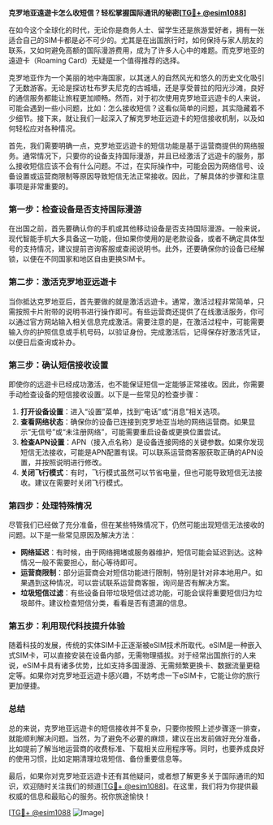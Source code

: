 **克罗地亚遠遊卡怎么收短信？轻松掌握国际通讯的秘密[[TG💪+ @esim1088](https://t.me/s/esim1088)]**

在如今这个全球化的时代，无论你是商务人士、留学生还是旅游爱好者，拥有一张适合自己的SIM卡都是必不可少的。尤其是在出国旅行时，如何保持与家人朋友的联系，又如何避免高额的国际漫游费用，成为了许多人心中的难题。而克罗地亚的遠遊卡（Roaming Card）无疑是一个值得推荐的选择。

克罗地亚作为一个美丽的地中海国家，以其迷人的自然风光和悠久的历史文化吸引了无数游客。无论是探访杜布罗夫尼克的古城墙，还是享受普拉的阳光沙滩，良好的通信服务都能让旅程更加顺畅。然而，对于初次使用克罗地亚远遊卡的人来说，可能会遇到一些小问题，比如：怎么接收短信？这看似简单的问题，其实隐藏着不少细节。接下来，就让我们一起深入了解克罗地亚远遊卡的短信接收机制，以及如何轻松应对各种情况。

首先，我们需要明确一点，克罗地亚远遊卡的短信功能是基于运营商提供的网络服务。通常情况下，只要你的设备支持国际漫游，并且已经激活了远遊卡的服务，那么接收短信应该不会有什么问题。不过，在实际操作中，可能会因为网络信号、设备设置或运营商限制等原因导致短信无法正常接收。因此，了解具体的步骤和注意事项是非常重要的。

### **第一步：检查设备是否支持国际漫游**

在出国之前，首先要确认你的手机或其他移动设备是否支持国际漫游。一般来说，现代智能手机大多具备这一功能，但如果你使用的是老款设备，或者不确定具体型号的支持情况，建议提前咨询客服或查阅说明书。此外，还要确保你的设备已经解锁，以便在不同国家和地区自由更换SIM卡。

### **第二步：激活克罗地亚远遊卡**

当你抵达克罗地亚后，首先要做的就是激活远遊卡。通常，激活过程非常简单，只需按照卡片附带的说明书进行操作即可。有些运营商还提供了在线激活服务，你可以通过官方网站输入相关信息完成激活。需要注意的是，在激活过程中，可能需要输入你的护照信息或手机号码，以验证身份。完成激活后，记得保存好激活凭证，以便日后查询或补办。

### **第三步：确认短信接收设置**

即使你的远遊卡已经成功激活，也不能保证短信一定能够正常接收。因此，你需要手动检查设备的短信接收设置。以下是一些常见的检查步骤：

1. **打开设备设置**：进入“设置”菜单，找到“电话”或“消息”相关选项。
2. **查看网络状态**：确保你的设备已连接到克罗地亚当地的网络运营商。如果显示“无信号”或“未注册网络”，可能需要重启设备或更换位置尝试。
3. **检查APN设置**：APN（接入点名称）是设备连接网络的关键参数。如果你发现短信无法接收，可能是APN配置有误。可以联系运营商客服获取正确的APN设置，并按照说明进行修改。
4. **关闭飞行模式**：有时，飞行模式虽然可以节省电量，但也可能导致短信无法接收。建议在需要时关闭飞行模式。

### **第四步：处理特殊情况**

尽管我们已经做了充分准备，但在某些特殊情况下，仍然可能出现短信无法接收的问题。以下是一些常见原因及解决方法：

- **网络延迟**：有时候，由于网络拥堵或服务器维护，短信可能会延迟到达。这种情况一般不需要担心，耐心等待即可。
- **运营商限制**：部分运营商会对短信功能进行限制，特别是针对非本地用户。如果遇到这种情况，可以尝试联系运营商客服，询问是否有解决方案。
- **垃圾短信过滤**：有些设备自带垃圾短信过滤功能，可能会误将重要短信归为垃圾邮件。建议检查短信分类，看看是否有遗漏的信息。

### **第五步：利用现代科技提升体验**

随着科技的发展，传统的实体SIM卡正逐渐被eSIM技术所取代。eSIM是一种嵌入式SIM卡，可以直接安装在设备内部，无需物理插拔。对于经常出国旅行的人来说，eSIM卡具有诸多优势，比如支持多国漫游、无需频繁更换卡、数据流量更稳定等。如果你对克罗地亚远遊卡感兴趣，不妨考虑一下eSIM卡，它能让你的旅行更加便捷。

### **总结**

总的来说，克罗地亚远遊卡的短信接收并不复杂，只要你按照上述步骤逐一排查，就能顺利解决问题。当然，为了避免不必要的麻烦，建议在出发前做好充分准备，比如提前了解当地运营商的收费标准、下载相关应用程序等。同时，也要养成良好的使用习惯，比如定期清理垃圾短信、备份重要信息等。

最后，如果你对克罗地亚远遊卡还有其他疑问，或者想了解更多关于国际通讯的知识，欢迎随时关注我们的频道[[TG💪+ @esim1088](https://t.me/s/esim1088)]。在这里，我们将为你提供最权威的信息和最贴心的服务。祝你旅途愉快！

[[TG💪+ @esim1088](https://t.me/s/esim1088) ![Image](https://i.postimg.cc/4NQfJmqS/Snipaste-2025-05-13-00-14-12.png)]